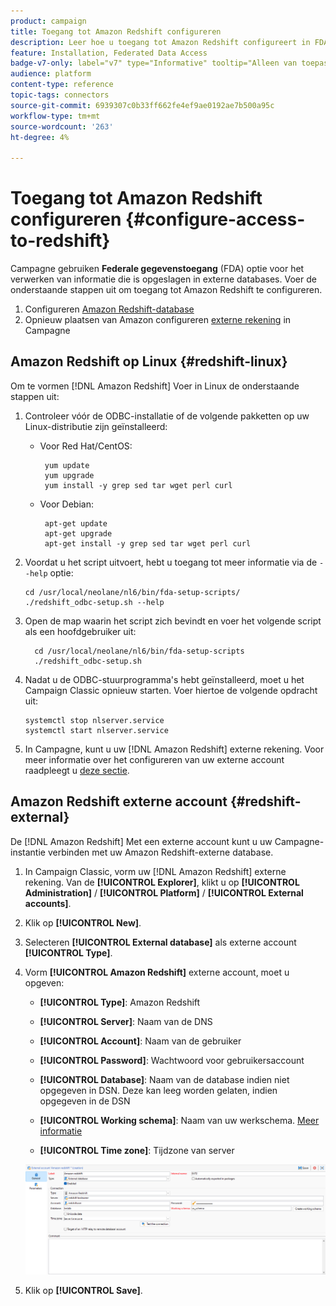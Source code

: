 ```yaml
---
product: campaign
title: Toegang tot Amazon Redshift configureren
description: Leer hoe u toegang tot Amazon Redshift configureert in FDA
feature: Installation, Federated Data Access
badge-v7-only: label="v7" type="Informative" tooltip="Alleen van toepassing op Campaign Classic v7"
audience: platform
content-type: reference
topic-tags: connectors
source-git-commit: 6939307c0b33ff662fe4ef9ae0192ae7b500a95c
workflow-type: tm+mt
source-wordcount: '263'
ht-degree: 4%

---
```


# Toegang tot Amazon Redshift configureren {#configure-access-to-redshift}

Campagne gebruiken **Federale gegevenstoegang** (FDA) optie voor het verwerken van informatie die is opgeslagen in externe databases. Voer de onderstaande stappen uit om toegang tot Amazon Redshift te configureren.

1. Configureren [Amazon Redshift-database](#configuring-redshift)
1. Opnieuw plaatsen van Amazon configureren [externe rekening](#redshift-external) in Campagne

## Amazon Redshift op Linux {#redshift-linux}

Om te vormen [!DNL Amazon Redshift] Voer in Linux de onderstaande stappen uit:

1. Controleer vóór de ODBC-installatie of de volgende pakketten op uw Linux-distributie zijn geïnstalleerd:

   * Voor Red Hat/CentOS:

     ```
      yum update
      yum upgrade
      yum install -y grep sed tar wget perl curl
     ```

   * Voor Debian:

     ```
      apt-get update
      apt-get upgrade
      apt-get install -y grep sed tar wget perl curl
     ```

1. Voordat u het script uitvoert, hebt u toegang tot meer informatie via de `--help` optie:

   ```
   cd /usr/local/neolane/nl6/bin/fda-setup-scripts/
   ./redshift_odbc-setup.sh --help
   ```

1. Open de map waarin het script zich bevindt en voer het volgende script als een hoofdgebruiker uit:

   ```
     cd /usr/local/neolane/nl6/bin/fda-setup-scripts
     ./redshift_odbc-setup.sh
   ```

1. Nadat u de ODBC-stuurprogramma&#39;s hebt geïnstalleerd, moet u het Campaign Classic opnieuw starten. Voer hiertoe de volgende opdracht uit:

   ```
   systemctl stop nlserver.service
   systemctl start nlserver.service
   ```

1. In Campagne, kunt u uw [!DNL Amazon Redshift] externe rekening. Voor meer informatie over het configureren van uw externe account raadpleegt u [deze sectie](#redshift-external).

## Amazon Redshift externe account {#redshift-external}

De [!DNL Amazon Redshift] Met een externe account kunt u uw Campagne-instantie verbinden met uw Amazon Redshift-externe database.

1. In Campaign Classic, vorm uw [!DNL Amazon Redshift] externe rekening. Van de **[!UICONTROL Explorer]**, klikt u op **[!UICONTROL Administration]** / **[!UICONTROL Platform]** / **[!UICONTROL External accounts]**.

1. Klik op **[!UICONTROL New]**.

1. Selecteren **[!UICONTROL External database]** als externe account **[!UICONTROL Type]**.

1. Vorm **[!UICONTROL Amazon Redshift]** externe account, moet u opgeven:

   * **[!UICONTROL Type]**: Amazon Redshift

   * **[!UICONTROL Server]**: Naam van de DNS

   * **[!UICONTROL Account]**: Naam van de gebruiker

   * **[!UICONTROL Password]**: Wachtwoord voor gebruikersaccount

   * **[!UICONTROL Database]**: Naam van de database indien niet opgegeven in DSN. Deze kan leeg worden gelaten, indien opgegeven in de DSN

   * **[!UICONTROL Working schema]**: Naam van uw werkschema. [Meer informatie](https://docs.aws.amazon.com/redshift/latest/dg/r_Schemas_and_tables.html)

   * **[!UICONTROL Time zone]**: Tijdzone van server

   ![](assets/amazon_redshift.png)

1. Klik op **[!UICONTROL Save]**.
